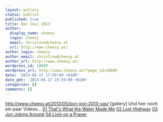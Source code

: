 ```yaml
---
layout: gallery
status: publish
published: true
title: Bon Jovi 2013
author:
  display_name: cheesy
  login: cheesy
  email: christine@cheesy.at
  url: http://www.cheesy.at/
author_login: cheesy
author_email: christine@cheesy.at
author_url: http://www.cheesy.at/
wordpress_id: 18609
wordpress_url: http://www.cheesy.at/?page_id=18609
date: '2013-05-17 17:59:09 +0100'
date_gmt: '2013-05-17 15:59:09 +0100'
categories: []
comments: []
---
```

http://www.cheesy.at/2013/05/bon-jovi-2013-yay/
[gallery]
Und hier noch ein paar Videos...
[01 That's What the Water Made Me](http://www.cheesy.at/fotos/events/bon-jovi-2013/01-thats-what-the-water-made-me/)
[02 Lost Highway](http://www.cheesy.at/fotos/events/bon-jovi-2013/02-lost-highway/)
[03 Jon Joking Around](http://www.cheesy.at/fotos/events/bon-jovi-2013/03-jon-joking-around/)
[04 Livin on a Prayer](http://www.cheesy.at/fotos/events/bon-jovi-2013/04-livin-on-a-prayer/)
